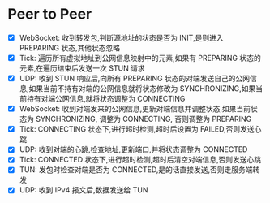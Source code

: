 # Peer to Peer

- [x] WebSocket: 收到转发包,判断源地址的状态是否为 INIT,是则进入 PREPARING 状态,其他状态忽略
- [x] Tick: 遍历所有虚拟地址到公网信息映射中的元素,如果有 PREPARING 状态的元素,在遍历结束后发送一次 STUN 请求
- [x] UDP: 收到 STUN 响应后,向所有 PREPARING 状态的对端发送自己的公网信息,如果当前不持有对端的公网信息就将状态修改为 SYNCHRONIZING,如果当前持有对端公网信息,就将状态调整为 CONNECTING
- [x] WebSocket: 收到对端发来的公网信息,更新对端信息并调整状态,如果当前状态为 SYNCHRONIZING, 调整为 CONNECTING, 否则调整为 PREPARING
- [x] Tick: CONNECTING 状态下,进行超时检测,超时后设置为 FAILED,否则发送心跳
- [x] UDP: 收到对端的心跳,检查地址,更新端口,并将状态调整为 CONNECTED
- [x] Tick: CONNECTED 状态下,进行超时检测,超时后清空对端信息,否则发送心跳
- [x] TUN: 发包时检查对端是否为 CONNECTED,是的话直接发送,否则走服务端转发
- [x] UDP: 收到 IPv4 报文后,数据发送给 TUN
